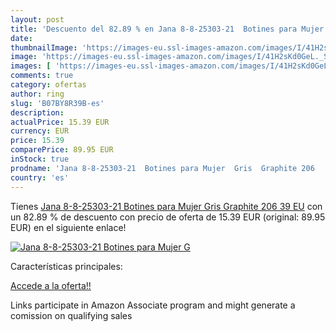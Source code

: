 ```yaml
---
layout: post
title: 'Descuento del 82.89 % en Jana 8-8-25303-21  Botines para Mujer  G'
date: 
thumbnailImage: 'https://images-eu.ssl-images-amazon.com/images/I/41H2sKd0GeL._SL200_.jpg'
image: 'https://images-eu.ssl-images-amazon.com/images/I/41H2sKd0GeL._SL200_.jpg'
images: [ 'https://images-eu.ssl-images-amazon.com/images/I/41H2sKd0GeL._SL200_.jpg' ]
comments: true
category: ofertas
author: ring
slug: 'B07BY8R39B-es'
description:
actualPrice: 15.39 EUR
currency: EUR
price: 15.39
comparePrice: 89.95 EUR
inStock: true
prodname: 'Jana 8-8-25303-21  Botines para Mujer  Gris  Graphite 206   39 EU'
country: 'es'
---
```


Tienes [Jana 8-8-25303-21  Botines para Mujer  Gris  Graphite 206   39 EU](https://www.amazon.es/dp/B07BY8R39B/?tag=tolees-21) con un 82.89 % de descuento con precio de oferta de 15.39 EUR (original: 89.95 EUR) en el siguiente enlace!

[![Jana 8-8-25303-21  Botines para Mujer  G](https://images-eu.ssl-images-amazon.com/images/I/41H2sKd0GeL._SL200_.jpg)](https://www.amazon.es/dp/B07BY8R39B/?tag=tolees-21)

Características principales:


[Accede a la oferta!!](https://www.amazon.es/dp/B07BY8R39B/?tag=tolees-21)

Links participate in Amazon Associate program and might generate a comission on qualifying sales


